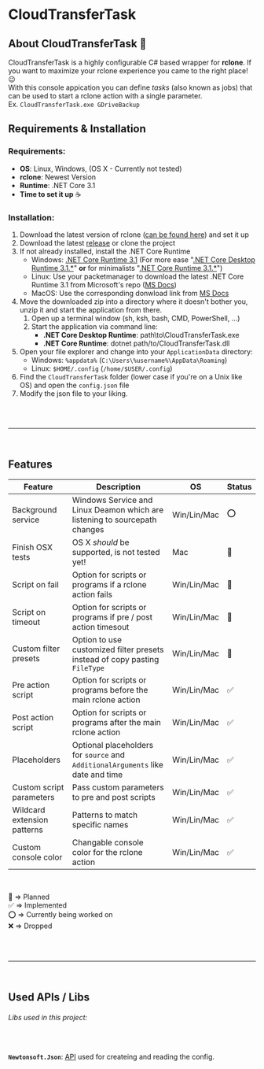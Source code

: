 # CloudTransferTask
## About CloudTransferTask 🎉
CloudTransferTask is a highly configurable C# based wrapper for **rclone**. If you want to maximize your rclone experience you came to the right place! 😉  
With this console appication you can define _tasks_ (also known as jobs) that can be used to start a rclone action with a single parameter.  
Ex. `CloudTransferTask.exe GDriveBackup`

## Requirements & Installation
### Requirements:
- **OS**: Linux, Windows, (OS X - Currently not tested)
- **rclone**: Newest Version
- **Runtime**: .NET Core 3.1
- **Time to set it up** ☕

### Installation:
1. Download the latest version of rclone ([can be found here](https://rclone.org/downloads/)) and set it up
2. Download the latest [release](https://github.com/xRoXaSx/CloudTransferTask/releases) or clone the project
3. If not already installed, install the .NET Core Runtime  
    - Windows: [.NET Core Runtime 3.1](https://dotnet.microsoft.com/download/dotnet-core/3.1) (For more ease "<u>.NET Core Desktop Runtime 3.1.\*</u>" **or** for minimalists "<u>.NET Core Runtime 3.1.\*</u>")
    - Linux: Use your packetmanager to download the latest .NET Core Runtime 3.1 from Microsoft's repo ([MS Docs](https://docs.microsoft.com/de-de/dotnet/core/install/linux))
    - MacOS: Use the corresponding donwload link from [MS Docs](https://docs.microsoft.com/de-de/dotnet/core/install/macos#supported-releases) 
4. Move the downloaded zip into a directory where it doesn't bother you, unzip it and start the application from there.
    1. Open up a terminal window (sh, ksh, bash, CMD, PowerShell, ...)
    2. Start the application via command line:
        - **.NET Core Desktop Runtime**: path\to\CloudTransferTask.exe
        - **.NET Core Runtime**: dotnet path/to/CloudTransferTask.dll
5. Open your file explorer and change into your `ApplicationData` directory: 
    - Windows: `%appdata%` (`C:\Users\%username%\AppData\Roaming`)
    - Linux: `$HOME/.config` (`/home/$USER/.config`)
6. Find the `CloudTransferTask` folder (lower case if you're on a Unix like OS) and open the `config.json` file
7. Modify the json file to your liking.

<br /><br />
***
<br />

## Features
| Feature            | Description | OS | Status |
|--------------------|-------------|----|--------|
| Background service | Windows Service and Linux Deamon which are listening to sourcepath changes | Win/Lin/Mac |⭕|
| Finish OSX tests   | OS X _should_ be supported, is not tested yet!  | Mac |📅|
| Script on fail     | Option for scripts or programs if a rclone action fails | Win/Lin/Mac |📅|
| Script on timeout  | Option for scripts or programs if pre / post action timesout | Win/Lin/Mac |📅|
| Custom filter presets | Option to use customized filter presets instead of copy pasting  `FileType` | Win/Lin/Mac |📅|
| Pre action script  | Option for scripts or programs before the main rclone action | Win/Lin/Mac |✅|
| Post action script | Option for scripts or programs after the main rclone action | Win/Lin/Mac |✅|
| Placeholders | Optional placeholders for `source` and `AdditionalArguments` like date and time | Win/Lin/Mac |✅|
| Custom script parameters | Pass custom parameters to pre and post scripts | Win/Lin/Mac |✅|
| Wildcard extension patterns | Patterns to match specific names | Win/Lin/Mac |✅|
| Custom console color | Changable console color for the rclone action | Win/Lin/Mac |✅|

<br />

📅 => Planned  
✅ => Implemented  
⭕ => Currently being worked on  
❌ => Dropped

<br /><br />
***
<br />

## Used APIs / Libs
###### Libs used in this project:
<br />

**`Newtonsoft.Json`**: [API](https://github.com/JamesNK/Newtonsoft.Json) used for createing and reading the config.<br>

